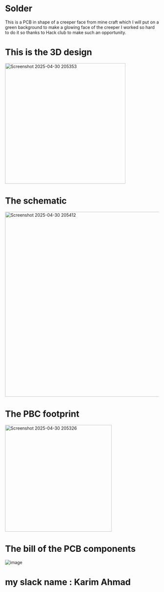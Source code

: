 # Solder
This is a PCB in shape of a creeper face from mine craft which I will put on a green background to make a glowing face of the creeper I worked so hard to do it so thanks to Hack club to make such an opportunity. 
# This is the 3D design
<img width="394" alt="Screenshot 2025-04-30 205353" src="https://github.com/user-attachments/assets/e9517d70-c91d-4a17-aec7-2ccc645dafcd" />


# The schematic
<img width="605" alt="Screenshot 2025-04-30 205412" src="https://github.com/user-attachments/assets/276c7f0e-362f-4a53-afe5-afbdab6b163f" />


# The PBC footprint
<img width="349" alt="Screenshot 2025-04-30 205326" src="https://github.com/user-attachments/assets/5cf80f6c-7706-49b2-b9f8-046cfc898ddd" />



# The bill of the PCB components
![image](https://github.com/user-attachments/assets/23c070ba-d4ee-4b87-b58c-3963b77dc825)
# my slack name : Karim Ahmad
